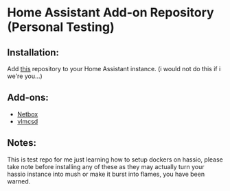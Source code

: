 # Home Assistant Add-on Repository (Personal Testing)

## Installation:

Add [this](https://github.com/greymatter/homeassistant-addons) repository to your Home Assistant instance. (i would not do this if i we're you...)

## Add-ons:

- [Netbox](https://github.com/greymatter/homeassistant-addons/tree/master/netbox)
- [vlmcsd](https://github.com/greymatter/homeassistant-addons/tree/master/vlmcsd)

## Notes:

This is test repo for me just learning how to setup dockers on hassio, please take note before installing any of these as they may actually turn your hassio instance into mush or make it burst into flames, you have been warned.
